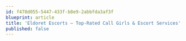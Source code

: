 ```yaml
---
id: f478d055-5447-433f-b8e9-2abbfda3af3f
blueprint: article
title: 'Eldoret Escorts – Top-Rated Call Girls & Escort Services'
published: false
---
```

